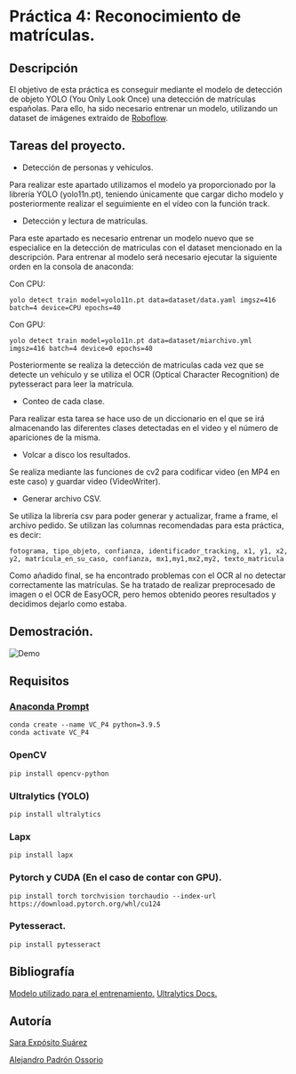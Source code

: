 # Práctica 4: Reconocimiento de matrículas.

## Descripción

El objetivo de esta práctica es conseguir mediante el modelo de detección de objeto YOLO (You Only Look Once) una detección de matrículas españolas. Para ello, ha sido necesario entrenar un modelo, utilizando un dataset de imágenes extraido de [Roboflow](https://universe.roboflow.com/).

## Tareas del proyecto.

- Detección de personas y vehículos.

Para realizar este apartado utilizamos el modelo ya proporcionado por la librería YOLO (yolo11n.pt), teniendo únicamente que cargar dicho modelo y posteriormente realizar el seguimiente en el vídeo con la función track.

- Detección y lectura de matrículas.

Para este apartado es necesario entrenar un modelo nuevo que se especialice en la detección de matriculas con el dataset mencionado en la descripción. Para entrenar al modelo será necesario ejecutar la siguiente orden en la consola de anaconda:

Con CPU:
```
yolo detect train model=yolo11n.pt data=dataset/data.yaml imgsz=416 batch=4 device=CPU epochs=40
```

Con GPU:
```
yolo detect train model=yolo11n.pt data=dataset/miarchivo.yml imgsz=416 batch=4 device=0 epochs=40
```

Posteriormente se realiza la detección de matriculas cada vez que se detecte un vehículo y se utiliza el OCR (Optical Character Recognition) de pytesseract para leer la matrícula.

- Conteo de cada clase.

Para realizar esta tarea se hace uso de un diccionario en el que se irá almacenando las diferentes clases detectadas en el video y el número de apariciones de la misma.

- Volcar a disco los resultados.

Se realiza mediante las funciones de cv2 para codificar video (en MP4 en este caso) y guardar video (VideoWriter).

- Generar archivo CSV.

Se utiliza la librería csv para poder generar y actualizar, frame a frame, el archivo pedido. Se utilizan las columnas recomendadas para esta práctica, es decir:

```
fotograma, tipo_objeto, confianza, identificador_tracking, x1, y1, x2, y2, matrícula_en_su_caso, confianza, mx1,my1,mx2,my2, texto_matricula
```

Como añadido final, se ha encontrado problemas con el OCR al no detectar correctamente las matrículas. Se ha tratado de realizar preprocesado de imagen o el OCR de EasyOCR, pero hemos obtenido peores resultados y decidimos dejarlo como estaba.

## Demostración.

![Demo](demo.gif)

## Requisitos
### [Anaconda Prompt](https://www.anaconda.com/)
```
conda create --name VC_P4 python=3.9.5
conda activate VC_P4
```
### OpenCV
```
pip install opencv-python
```
### Ultralytics (YOLO)
```
pip install ultralytics
```
### Lapx
```
pip install lapx
```
### Pytorch y CUDA (En el caso de contar con GPU).
```
pip install torch torchvision torchaudio --index-url https://download.pytorch.org/whl/cu124
```
### Pytesseract.
```
pip install pytesseract
```

## Bibliografía
[Modelo utilizado para el entrenamiento.](https://universe.roboflow.com/licenseplates-h9qfr/spanish-license-plates)
[Ultralytics Docs.](https://docs.ultralytics.com/)

## Autoría
[Sara Expósito Suárez](https://github.com/SaraE5)

[Alejandro Padrón Ossorio](https://github.com/apadoss)